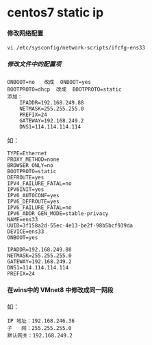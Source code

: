 # centos7 static ip

#### 修改网络配置

```shell
vi /etc/sysconfig/network-scripts/ifcfg-ens33
```

##### 修改文件中的配置项

```properties
ONBOOT=no	改成	ONBOOT=yes
BOOTPROTO=dhcp	改成	BOOTPROTO=static
添加：
	IPADDR=192.168.249.88
	NETMASK=255.255.255.0
	PREFIX=24
	GATEWAY=192.168.249.2
	DNS1=114.114.114.114
```

如：

```shell
TYPE=Ethernet
PROXY_METHOD=none
BROWSER_ONLY=no
BOOTPROTO=static
DEFROUTE=yes
IPV4_FAILURE_FATAL=no
IPV6INIT=yes
IPV6_AUTOCONF=yes
IPV6_DEFROUTE=yes
IPV6_FAILURE_FATAL=no
IPV6_ADDR_GEN_MODE=stable-privacy
NAME=ens33
UUID=3f158a2d-55ec-4e13-be2f-98b5bcf939da
DEVICE=ens33
ONBOOT=yes

IPADDR=192.168.249.88
NETMASK=255.255.255.0
GATEWAY=192.168.249.2
DNS1=114.114.114.114
PREFIX=24
```

#### 在wins中的 VMnet8 中修改成同一网段

如：

```properties
IP 地址：192.168.246.36
子	网：255.255.255.0
默认网关：192.168.249.2
```

